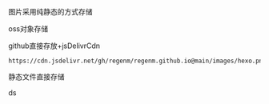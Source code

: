 图片采用纯静态的方式存储

oss对象存储

github直接存放+jsDelivrCdn

```
https://cdn.jsdelivr.net/gh/regenm/regenm.github.io@main/images/hexo.png
```

静态文件直接存储

ds
